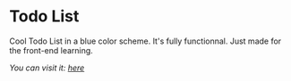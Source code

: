  # Todo List

Cool Todo List in a blue color scheme. It's fully functionnal. Just made for the front-end learning. 

*You can visit it: [here](https://raton-todo-list.netlify.app)*